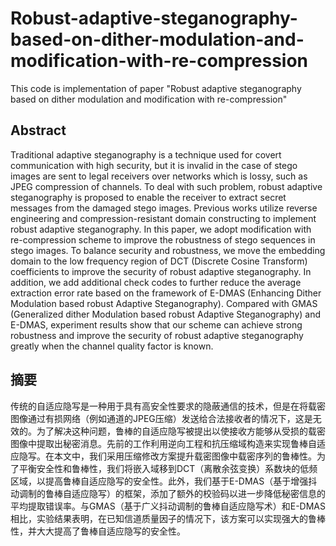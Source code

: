 # Robust-adaptive-steganography-based-on-dither-modulation-and-modification-with-re-compression
This code is implementation of paper "Robust adaptive steganography based on dither modulation and modification with re-compression"


## Abstract
Traditional adaptive steganography is a technique used for covert communication with high security, but it is invalid in the case of stego images are sent to legal receivers over networks which is lossy, such as JPEG compression of channels. To deal with such problem, robust adaptive steganography is proposed to enable the receiver to extract secret messages from the damaged stego images. Previous works utilize reverse engineering and compression-resistant domain constructing to implement robust adaptive steganography. In this paper, we adopt modification with re-compression scheme to improve the robustness of stego sequences in stego images. To balance security and robustness, we move the embedding domain to the low frequency region of DCT (Discrete Cosine Transform) coefficients to improve the security of robust adaptive steganography. In addition, we add additional check codes to further reduce the average extraction error rate based on the framework of E-DMAS (Enhancing Dither Modulation based robust Adaptive Steganography). Compared with GMAS (Generalized dither Modulation based robust Adaptive Steganography) and E-DMAS, experiment results show that our scheme can achieve strong robustness and improve the security of robust adaptive steganography greatly when the channel quality factor is known.

## 摘要
传统的自适应隐写是一种用于具有高安全性要求的隐蔽通信的技术，但是在将载密图像通过有损网络（例如通道的JPEG压缩）发送给合法接收者的情况下，这是无效的。为了解决这种问题，鲁棒的自适应隐写被提出以使接收方能够从受损的载密图像中提取出秘密消息。先前的工作利用逆向工程和抗压缩域构造来实现鲁棒自适应隐写。在本文中，我们采用压缩修改方案提升载密图像中载密序列的鲁棒性。为了平衡安全性和鲁棒性，我们将嵌入域移到DCT（离散余弦变换）系数块的低频区域，以提高鲁棒自适应隐写的安全性。此外，我们基于E-DMAS（基于增强抖动调制的鲁棒自适应隐写）的框架，添加了额外的校验码以进一步降低秘密信息的平均提取错误率。与GMAS（基于广义抖动调制的鲁棒自适应隐写术）和E-DMAS相比，实验结果表明，在已知信道质量因子的情况下，该方案可以实现强大的鲁棒性，并大大提高了鲁棒自适应隐写的安全性。


